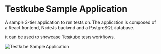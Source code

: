 # Testkube Sample Application

A sample 3-tier application to run tests on.
The application is composed of a React frontend, NodeJs backend and a PostgreSQL database.

It can be used to showcase Testkube tests workflows.

![Testkube Sample Application](./docs/images/app.png)
